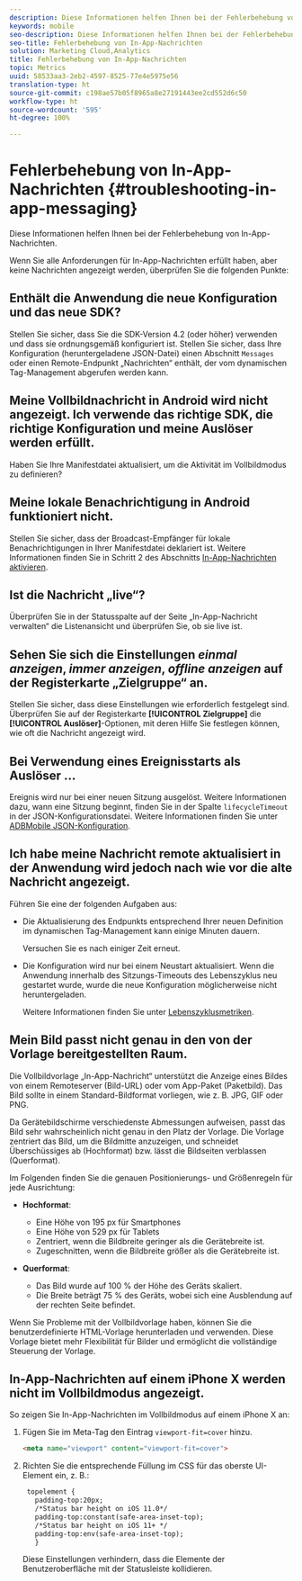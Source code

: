 ```yaml
---
description: Diese Informationen helfen Ihnen bei der Fehlerbehebung von In-App-Nachrichten.
keywords: mobile
seo-description: Diese Informationen helfen Ihnen bei der Fehlerbehebung von In-App-Nachrichten.
seo-title: Fehlerbehebung von In-App-Nachrichten
solution: Marketing Cloud,Analytics
title: Fehlerbehebung von In-App-Nachrichten
topic: Metrics
uuid: 58533aa3-2eb2-4597-8525-77e4e5975e56
translation-type: ht
source-git-commit: c198ae57b05f8965a8e27191443ee2cd552d6c50
workflow-type: ht
source-wordcount: '595'
ht-degree: 100%

---
```



# Fehlerbehebung von In-App-Nachrichten {#troubleshooting-in-app-messaging}

Diese Informationen helfen Ihnen bei der Fehlerbehebung von In-App-Nachrichten.

Wenn Sie alle Anforderungen für In-App-Nachrichten erfüllt haben, aber keine Nachrichten angezeigt werden, überprüfen Sie die folgenden Punkte:

## Enthält die Anwendung die neue Konfiguration und das neue SDK?

Stellen Sie sicher, dass Sie die SDK-Version 4.2 (oder höher) verwenden und dass sie ordnungsgemäß konfiguriert ist. Stellen Sie sicher, dass Ihre Konfiguration (heruntergeladene JSON-Datei) einen Abschnitt `Messages` oder einen Remote-Endpunkt „Nachrichten“ enthält, der vom dynamischen Tag-Management abgerufen werden kann.

## Meine Vollbildnachricht in Android wird nicht angezeigt. Ich verwende das richtige SDK, die richtige Konfiguration und meine Auslöser werden erfüllt.

Haben Sie Ihre Manifestdatei aktualisiert, um die Aktivität im Vollbildmodus zu definieren?

## Meine lokale Benachrichtigung in Android funktioniert nicht.

Stellen Sie sicher, dass der Broadcast-Empfänger für lokale Benachrichtigungen in Ihrer Manifestdatei deklariert ist. Weitere Informationen finden Sie in Schritt 2 des Abschnitts [In-App-Nachrichten aktivieren](/help/android/messaging-main/messaging/messaging.md).

## Ist die Nachricht „live“?

Überprüfen Sie in der Statusspalte auf der Seite „In-App-Nachricht verwalten“ die Listenansicht und überprüfen Sie, ob sie live ist.

## Sehen Sie sich die Einstellungen *einmal anzeigen*, *immer anzeigen*, *offline anzeigen* auf der Registerkarte „Zielgruppe“ an.

Stellen Sie sicher, dass diese Einstellungen wie erforderlich festgelegt sind. Überprüfen Sie auf der Registerkarte **[!UICONTROL Zielgruppe]** die **[!UICONTROL Auslöser]**-Optionen, mit deren Hilfe Sie festlegen können, wie oft die Nachricht angezeigt wird.

## Bei Verwendung eines Ereignisstarts als Auslöser …

Ereignis wird nur bei einer neuen Sitzung ausgelöst. Weitere Informationen dazu, wann eine Sitzung beginnt, finden Sie in der Spalte `lifecycleTimeout` in der JSON-Konfigurationsdatei. Weitere Informationen finden Sie unter [ADBMobile JSON-Konfiguration](/help/ios/configuration/json-config/json-config.md).

## Ich habe meine Nachricht remote aktualisiert in der Anwendung wird jedoch nach wie vor die alte Nachricht angezeigt.

Führen Sie eine der folgenden Aufgaben aus:

* Die Aktualisierung des Endpunkts entsprechend Ihrer neuen Definition im dynamischen Tag-Management kann einige Minuten dauern.

   Versuchen Sie es nach einiger Zeit erneut.

* Die Konfiguration wird nur bei einem Neustart aktualisiert.
Wenn die Anwendung innerhalb des Sitzungs-Timeouts des Lebenszyklus neu gestartet wurde, wurde die neue Konfiguration möglicherweise nicht heruntergeladen.

   Weitere Informationen finden Sie unter [Lebenszyklusmetriken](/help/ios/metrics.md).

## Mein Bild passt nicht genau in den von der Vorlage bereitgestellten Raum.

Die Vollbildvorlage „In-App-Nachricht“ unterstützt die Anzeige eines Bildes von einem Remoteserver (Bild-URL) oder vom App-Paket (Paketbild). Das Bild sollte in einem Standard-Bildformat vorliegen, wie z. B. JPG, GIF oder PNG.

Da Gerätebildschirme verschiedenste Abmessungen aufweisen, passt das Bild sehr wahrscheinlich nicht genau in den Platz der Vorlage. Die Vorlage zentriert das Bild, um die Bildmitte anzuzeigen, und schneidet Überschüssiges ab (Hochformat) bzw. lässt die Bildseiten verblassen (Querformat).

Im Folgenden finden Sie die genauen Positionierungs- und Größenregeln für jede Ausrichtung:

* **Hochformat**:
   * Eine Höhe von 195 px für Smartphones
   * Eine Höhe von 529 px für Tablets
   * Zentriert, wenn die Bildbreite geringer als die Gerätebreite ist.
   * Zugeschnitten, wenn die Bildbreite größer als die Gerätebreite ist.

* **Querformat**:
   * Das Bild wurde auf 100 % der Höhe des Geräts skaliert.
   * Die Breite beträgt 75 % des Geräts, wobei sich eine Ausblendung auf der rechten Seite befindet.

Wenn Sie Probleme mit der Vollbildvorlage haben, können Sie die benutzerdefinierte HTML-Vorlage herunterladen und verwenden. Diese Vorlage bietet mehr Flexibilität für Bilder und ermöglicht die vollständige Steuerung der Vorlage.

## In-App-Nachrichten auf einem iPhone X werden nicht im Vollbildmodus angezeigt.

So zeigen Sie In-App-Nachrichten im Vollbildmodus auf einem iPhone X an:

1. Fügen Sie im Meta-Tag den Eintrag `viewport-fit=cover` hinzu.

   ```html
   <meta name="viewport" content="viewport-fit=cover">
   ```

1. Richten Sie die entsprechende Füllung im CSS für das oberste UI-Element ein, z. B.:

   ```html
    topelement {
      padding-top:20px;
      /*Status bar height on iOS 11.0*/
      padding-top:constant(safe-area-inset-top);
      /*Status bar height on iOS 11+ */
      padding-top:env(safe-area-inset-top);
      } 
   ```

   Diese Einstellungen verhindern, dass die Elemente der Benutzeroberfläche mit der Statusleiste kollidieren.
